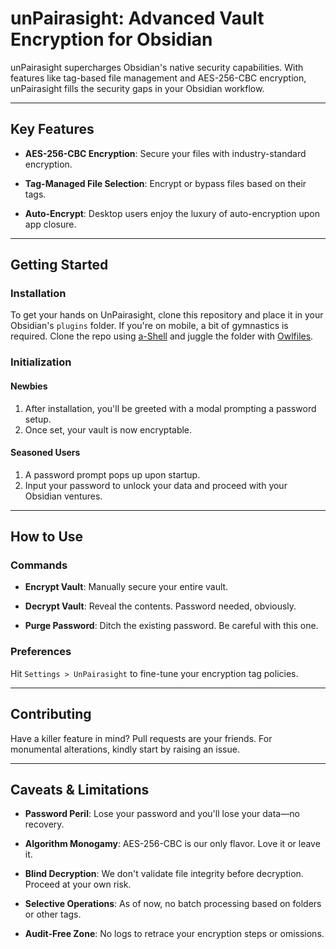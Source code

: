 # unPairasight: Advanced Vault Encryption for Obsidian

unPairasight supercharges Obsidian's native security capabilities. With features like tag-based file management and AES-256-CBC encryption, unPairasight fills the security gaps in your Obsidian workflow.

---

## Key Features

- **AES-256-CBC Encryption**: Secure your files with industry-standard encryption.
    
- **Tag-Managed File Selection**: Encrypt or bypass files based on their tags.
    
- **Auto-Encrypt**: Desktop users enjoy the luxury of auto-encryption upon app closure.
    

---

## Getting Started

### Installation

To get your hands on UnPairasight, clone this repository and place it in your Obsidian's `plugins` folder. If you're on mobile, a bit of gymnastics is required. Clone the repo using [a-Shell](https://apps.apple.com/us/app/a-shell/id1473805438) and juggle the folder with [Owlfiles](https://apps.apple.com/us/app/owlfiles-file-manager/id510282524).

### Initialization

#### Newbies

1. After installation, you'll be greeted with a modal prompting a password setup.
2. Once set, your vault is now encryptable.

#### Seasoned Users

1. A password prompt pops up upon startup.
2. Input your password to unlock your data and proceed with your Obsidian ventures.

---

## How to Use

### Commands

- **Encrypt Vault**: Manually secure your entire vault.
    
- **Decrypt Vault**: Reveal the contents. Password needed, obviously.
    
- **Purge Password**: Ditch the existing password. Be careful with this one.
    

### Preferences

Hit `Settings > UnPairasight` to fine-tune your encryption tag policies.

---

## Contributing

Have a killer feature in mind? Pull requests are your friends. For monumental alterations, kindly start by raising an issue.

---

## Caveats & Limitations

- **Password Peril**: Lose your password and you'll lose your data—no recovery.
    
- **Algorithm Monogamy**: AES-256-CBC is our only flavor. Love it or leave it.
    
- **Blind Decryption**: We don't validate file integrity before decryption. Proceed at your own risk.
    
- **Selective Operations**: As of now, no batch processing based on folders or other tags.
    
- **Audit-Free Zone**: No logs to retrace your encryption steps or omissions.
